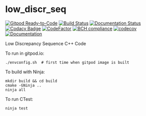 # low_discr_seq

[![Gitpod Ready-to-Code](https://img.shields.io/badge/Gitpod-Ready--to--Code-blue?logo=gitpod)](https://gitpod.io/#https://github.com/luk036/low_discr_seq)
[![Build Status](https://travis-ci.org/luk036/low_discr_seq.svg?branch=master)](https://travis-ci.org/luk036/low_discr_seq)
[![Documentation Status](https://readthedocs.org/projects/low_discr_seq/badge/?version=latest)](https://low_discr_seq.readthedocs.io/en/latest/?badge=latest)
[![Codacy Badge](https://api.codacy.com/project/badge/Grade/c7e8c69a3335427aa2f08e3e2d455552)](https://app.codacy.com/app/luk036/low_discr_seq?utm_source=github.com&utm_medium=referral&utm_content=luk036/low_discr_seq&utm_campaign=badger)
[![CodeFactor](https://www.codefactor.io/repository/github/luk036/low_discr_seq/badge)](https://www.codefactor.io/repository/github/luk036/low_discr_seq)
[![BCH compliance](https://bettercodehub.com/edge/badge/luk036/low_discr_seq?branch=master)](https://bettercodehub.com/)
[![codecov](https://codecov.io/gh/luk036/low_discr_seq/branch/master/graph/badge.svg)](https://codecov.io/gh/luk036/low_discr_seq)
[![Documentation](https://img.shields.io/badge/Documentation-latest-blue.svg)](https://luk036.github.io/doc/low_discr_seq/index.html)

Low Discrepancy Sequence C++ Code

To run in gitpod.io:

    ./envconfig.sh  # first time when gitpod image is built

To build with Ninja:

    mkdir build && cd build
    cmake -GNinja ..
    ninja all

To run CTest:

    ninja test
